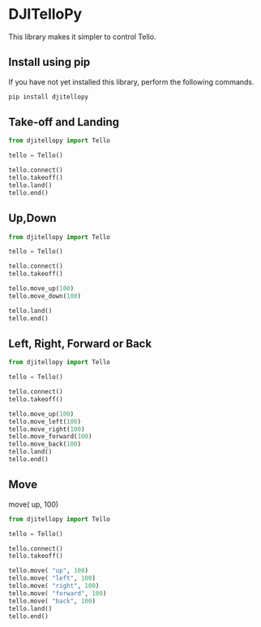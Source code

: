 # DJITelloPy
This library makes it simpler to control Tello.
## Install using pip
If you have not yet installed this library, perform the following commands.

```bash
pip install djitellopy
```
## Take-off and Landing

```python
from djitellopy import Tello

tello = Tello()

tello.connect()
tello.takeoff()
tello.land()
tello.end()
```

## Up,Down
```python
from djitellopy import Tello

tello = Tello()

tello.connect()
tello.takeoff()

tello.move_up(100)
tello.move_down(100)

tello.land()
tello.end()
```


## Left, Right, Forward or Back
```python
from djitellopy import Tello

tello = Tello()

tello.connect()
tello.takeoff()

tello.move_up(100)
tello.move_left(100)
tello.move_right(100)
tello.move_forward(100)
tello.move_back(100)
tello.land()
tello.end()
```
## Move
move( up, 100)

```python
from djitellopy import Tello

tello = Tello()

tello.connect()
tello.takeoff()

tello.move( "up", 100)
tello.move( "left", 100)
tello.move( "right", 100)
tello.move( "forward", 100)
tello.move( "back", 100)
tello.land()
tello.end()
```
